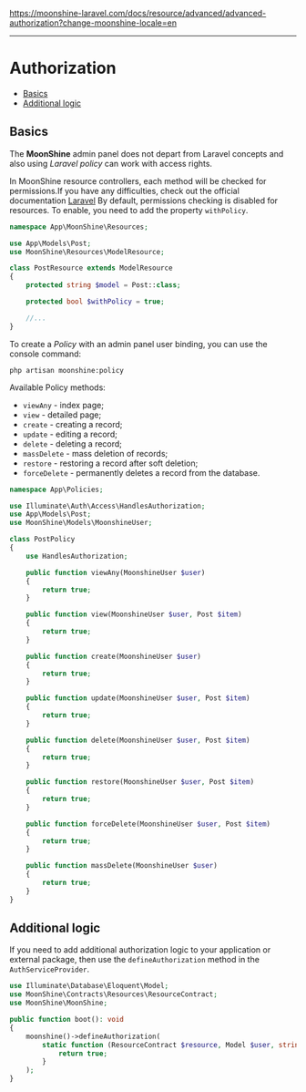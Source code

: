https://moonshine-laravel.com/docs/resource/advanced/advanced-authorization?change-moonshine-locale=en

------
# Authorization

  - [Basics](#basics)
  - [Additional logic](#additional-logic)

<a name="basics"></a>
## Basics

The **MoonShine** admin panel does not depart from Laravel concepts and also using *Laravel policy* can work with access rights.

In MoonShine resource controllers, each method will be checked for permissions.If you have any difficulties, check out the official documentation [Laravel](https://laravel.com/docs/authorization#creating-policies)
By default, permissions checking is disabled for resources. To enable, you need to add the property `withPolicy`.

```php
namespace App\MoonShine\Resources;

use App\Models\Post;
use MoonShine\Resources\ModelResource;

class PostResource extends ModelResource
{
    protected string $model = Post::class;

    protected bool $withPolicy = true;

    //...
}
```

To create a *Policy* with an admin panel user binding, you can use the console command:

```shell
php artisan moonshine:policy
```

Available Policy methods:
- `viewAny` - index page;
- `view` - detailed page;
- `create` - creating a record;
- `update` - editing a record;
- `delete` - deleting a record;
- `massDelete` - mass deletion of records;
- `restore` - restoring a record after soft deletion;
- `forceDelete` - permanently deletes a record from the database.

```php
namespace App\Policies;

use Illuminate\Auth\Access\HandlesAuthorization;
use App\Models\Post;
use MoonShine\Models\MoonshineUser;

class PostPolicy
{
    use HandlesAuthorization;

    public function viewAny(MoonshineUser $user)
    {
        return true;
    }

    public function view(MoonshineUser $user, Post $item)
    {
        return true;
    }

    public function create(MoonshineUser $user)
    {
        return true;
    }

    public function update(MoonshineUser $user, Post $item)
    {
        return true;
    }

    public function delete(MoonshineUser $user, Post $item)
    {
        return true;
    }

    public function restore(MoonshineUser $user, Post $item)
    {
        return true;
    }

    public function forceDelete(MoonshineUser $user, Post $item)
    {
        return true;
    }

    public function massDelete(MoonshineUser $user)
    {
        return true;
    }
}
```

<a name="additional_logic"></a>
## Additional logic
   
If you need to add additional authorization logic to your application or external package, then use the `defineAuthorization` method in the `AuthServiceProvider`.

```php
use Illuminate\Database\Eloquent\Model;
use MoonShine\Contracts\Resources\ResourceContract;
use MoonShine\MoonShine;

public function boot(): void
{
    moonshine()->defineAuthorization(
        static function (ResourceContract $resource, Model $user, string $ability): bool {
            return true;
        }
    );
}
```
